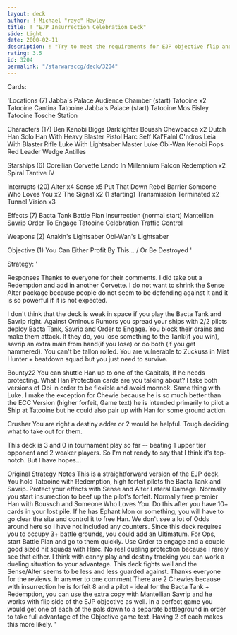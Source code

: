 ```yaml
---
layout: deck
author: ! Michael "rayc" Hawley
title: ! "EJP Insurrection Celebration Deck"
side: Light
date: 2000-02-11
description: ! "Try to meet the requirements for EJP objective flip and maybe Tatooine Celebration."
rating: 3.5
id: 3204
permalink: "/starwarsccg/deck/3204"
---
```

Cards: 

'Locations (7)
Jabba's Palace Audience Chamber (start)
Tatooine  x2
Tatooine Cantina
Tatooine Jabba's Palace (start)
Tatooine Mos Eisley
Tatooine Tosche Station

Characters (17)
Ben Kenobi
Biggs Darklighter
Boussh
Chewbacca  x2
Dutch
Han Solo
Han With Heavy Blaster Pistol
Harc Seff
Kal'Falnl C'ndros
Leia With Blaster Rifle
Luke With Lightsaber
Master Luke
Obi-Wan Kenobi
Pops
Red Leader
Wedge Antilles

Starships (6)
Corellian Corvette
Lando In Millennium Falcon
Redemption  x2
Spiral
Tantive IV

Interrupts (20)
Alter  x4
Sense  x5
Put That Down
Rebel Barrier
Someone Who Loves You  x2
The Signal  x2 (1 starting)
Transmission Terminated  x2
Tunnel Vision x3

Effects (7)
Bacta Tank
Battle Plan
Insurrection (normal start)
Mantellian Savrip
Order To Engage
Tatooine Celebration
Traffic Control

Weapons (2)
Anakin's Lightsaber
Obi-Wan's Lightsaber

Objective (1)
You Can Either Profit By This... / Or Be Destroyed   '

Strategy: '

Responses Thanks to everyone for their comments. I did take out a Redemption and add in another Corvette. I do not want to shrink the Sense Alter package because people do not seem to be defending against it and it is so powerful if it is not expected.

I don't think that the deck is weak in space if you play the Bacta Tank and Savrip right. Against Ominous Rumors you spread your ships with 2/2 pilots deploy Bacta Tank, Savrip and Order to Engage. You block their drains and make them attack. If they do, you lose something to the Tank(if you win), savrip an extra main from hand(if you lose) or do both (if you get hammered). You can't be tallon rolled. You are vulnerable to Zuckuss in Mist Hunter + beatdown squad but you just need to survive.

Bounty22
You can shuttle Han up to one of the Capitals, If he needs protecting. What Han Protection cards are you talking about? I take both versions of Obi in order to be flexible and avoid monnok. Same thing with Luke. I make the exception for Chewie because he is so much better than the ECC Version (higher forfeit, Game text) he is intended primarily to pilot a Ship at Tatooine but he could also pair up with Han for some ground action.

Crusher
You are right a destiny adder or 2 would be helpful. Tough deciding what to take out for them.

This deck is 3 and 0 in tournament play so far -- beating 1 upper tier opponent and 2 weaker players. So I'm not ready to say that I think it's top-notch. But I have hopes...

Original Strategy Notes
This is a straightforward version of the EJP deck. You hold Tatooine with Redemption, high forfeit pilots the Bacta Tank and Savrip. Protect your effects with Sense and Alter Lateral Damage. Normally you start insurrection to beef up the pilot's forfeit. Normally free premier Han with Boussch and Someone Who Loves You. Do this after you have 10+ cards in your lost pile. If he has Ephant Mon or something, you will have to go clear the site and control it to free Han.
We don't see a lot of Odds around here so I have not included any counters. Since this deck requires you to occupy 3+ battle grounds, you could add an Ultimatum. For Ops, start Battle Plan and go to them quickly. Use Order to engage and a couple good sized hit squads with Harc.
No real dueling protection because I rarely see that either. I think with canny play and destiny tracking you can work a dueling situation to your advantage.
This deck fights well and the Sense/Alter seems to be less and less guarded against.
Thanks everyone for the reviews. In answer to one comment
There are 2 Chewies because with insurrection he is forfeit 8 and a pilot - ideal for the Bacta Tank + Redemption, you can use the extra copy with Mantellian Savrip and he works with flip side of the EJP objective as well. In a perfect game you would get one of each of the pals down to a separate battleground in order to take full advantage of the Objective game text.  Having 2 of each makes this more likely.
'
